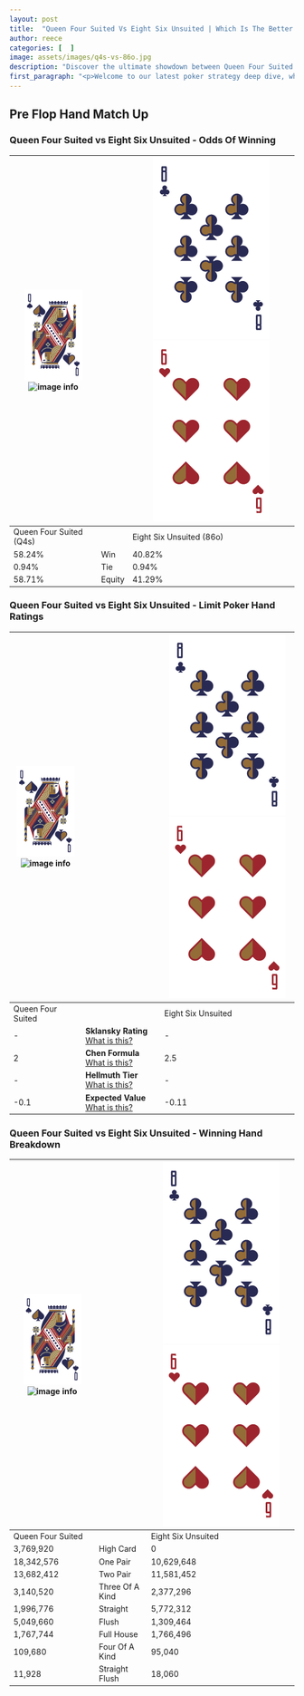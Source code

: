 ```yaml
---
layout: post
title:  "Queen Four Suited Vs Eight Six Unsuited | Which Is The Better Hand In Poker? A Complete Guide"
author: reece
categories: [  ]
image: assets/images/q4s-vs-86o.jpg
description: "Discover the ultimate showdown between Queen Four Suited and Eight Six Unsuited in poker! Uncover the odds, strategies, and scenarios where one hand triumphs over the other. Get ready to up your poker game with this thrilling analysis."
first_paragraph: "<p>Welcome to our latest poker strategy deep dive, where we're pitting two distinct hands against each other in a high-stakes showdown: Queen Four Suited vs Eight Six Unsuited.</p><p>In the dynamic world of poker, every decision counts, and knowing which hand holds the upper hand is key to your success at the table.</p><p>In this article, we'll dissect these two hands, explore the scenarios where one dominates the other, and equip you with the knowledge to make strategic choices that can tip the odds in your favor.</p><p>Get ready to unravel the intriguing dynamics of these poker hands and elevate your game to new heights.</p>"
---
```




[comment]: # (sp0)

## Pre Flop Hand Match Up

<div class="table hand-ratings" markdown="1"> 



### Queen Four Suited vs Eight Six Unsuited - Odds Of Winning


    
| ![image info](assets/images/hand1/Q.png) ![image info](assets/images/hand1/4s.png) |  | ![image info](assets/images/hand2/8.png) ![image info](assets/images/hand2/6o.png) |
| -------- | -------- | -------- |
| Queen Four Suited (Q4s) |  | Eight Six Unsuited (86o) |
| 58.24% | Win | 40.82% |
| 0.94% | Tie | 0.94% |
| 58.71% | Equity | 41.29% |




[comment]: # (sp1)



### Queen Four Suited vs Eight Six Unsuited - Limit Poker Hand Ratings


    
| ![image info](assets/images/hand1/Q.png) ![image info](assets/images/hand1/4s.png) |  | ![image info](assets/images/hand2/8.png) ![image info](assets/images/hand2/6o.png) |
| -------- | -------- | -------- |
| Queen Four Suited |  | Eight Six Unsuited |
| - | **Sklansky Rating** [What is this?](/sklansky-rating-explained) | - |
| 2 | **Chen Formula** [What is this?](/chen-formula-explained) | 2.5 |
| - | **Hellmuth Tier** [What is this?](/Hellmuth-tier-explained) | - |
| -0.1 | **Expected Value** [What is this?](/expected-value-explained) | -0.11 |




[comment]: # (sp2)



### Queen Four Suited vs Eight Six Unsuited - Winning Hand Breakdown


    
| ![image info](assets/images/hand1/Q.png) ![image info](assets/images/hand1/4s.png) |  | ![image info](assets/images/hand2/8.png) ![image info](assets/images/hand2/6o.png) |
| -------- | -------- | -------- |
| Queen Four Suited |  | Eight Six Unsuited |
| 3,769,920 | High Card | 0 |
| 18,342,576 | One Pair | 10,629,648 |
| 13,682,412 | Two Pair | 11,581,452 |
| 3,140,520 | Three Of A Kind | 2,377,296 |
| 1,996,776 | Straight | 5,772,312 |
| 5,049,660 | Flush | 1,309,464 |
| 1,767,744 | Full House | 1,766,496 |
| 109,680 | Four Of A Kind | 95,040 |
| 11,928 | Straight Flush | 18,060 |




[comment]: # (sp3)



</div>

[comment]: # (sp4)



[comment]: # (sp5)


